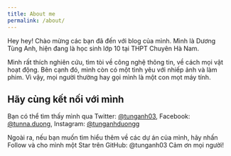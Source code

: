 ```yaml
---
title: About me
permalink: /about/
---
```


<p class="lead">Hey hey! Chào mừng các bạn đã đến với blog của mình. Mình là Dương Tùng Anh, hiện đang là học sinh lớp 10 tại THPT Chuyên Hà Nam.</p>

Mình rất thích nghiên cứu, tìm tòi về công nghệ thông tin, về cách mọi vật hoạt động. Bên cạnh đó, mình còn có một tình yêu với nhiếp ảnh và làm phim. Vì vậy, mọi người thường hay gọi mình là một con mọt máy tính.

## Hãy cùng kết nối với mình

Bạn có thể tìm thấy mình qua Twitter: [@tunganh03](https://twitter.com/tunganh03), Facebook: [@tunna.duong](https://facebook.com/tunna.duong), Instagram: [@tunganhduongg](https://instagram.com/tunganhduongg)

Ngoài ra, nếu bạn muốn tìm hiểu thêm về các dự án của mình, hãy nhấn Follow và cho mình một Star trên GitHub: @tunganh03
Cảm ơn mọi người!


